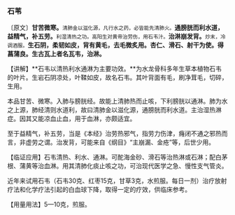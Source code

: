 ### 石苇

〔原文〕**甘苦微寒。**<small>清肺金以滋化源，凡行水之药，必皆能先清肺火。</small>**通膀胱而利水道，益精气，补五劳。**<small>利湿清热之功。高阳生对黄帝治劳伤，用石韦汁。</small>**治淋崩发背。**<small>炒末，冷调酒服。</small>**生石阴，柔韧如皮，背有黄毛，去毛微炙用。杏仁、滑石、射干为使。得菖蒲良。生古瓦上者名瓦韦，治淋。**

【讲解】**石韦以清热利水通淋为主要功效。**为水龙骨科多年生草本植物石韦的叶片。生岩石阴凉处，叶鞣如皮，故名石韦。其叶背面有毛，刷净茸毛，切碎，生用。

本品甘苦、微寒。入肺与膀胱经。故能上清肺热而止咳，下利膀胱以通淋。肺为水之上源，肺经清则水道利，故曰清肺金以滋化源，通膀胱而利水道。主治湿热淋症。因其又能凉血止血，用于血淋，亦颇适宜。

至于益精气，补五劳，当是《本经》治劳热邪气，指劳力伤津，癃闭不通之邪热而言，非虚劳之谓。治发背，可能来自《纲目》“主崩漏、金疮”等，后世少用。

【临证应用】石韦清热、利水、通淋。可酡海金砂、滑石等治热淋或石淋；配白茅根、蒲黄等治血淋。用其清肺化痰止咳之功，可治现代医学之急、慢性支气管炎。

近年来试用石韦（石韦30克、红枣15克，甘草3克，水煎服。每日一剂）治疗放射疗法和化学疗法引起的白血球下降，取得一定的疗效，供临床参考。

【用量用法】5—10克，煎服。
